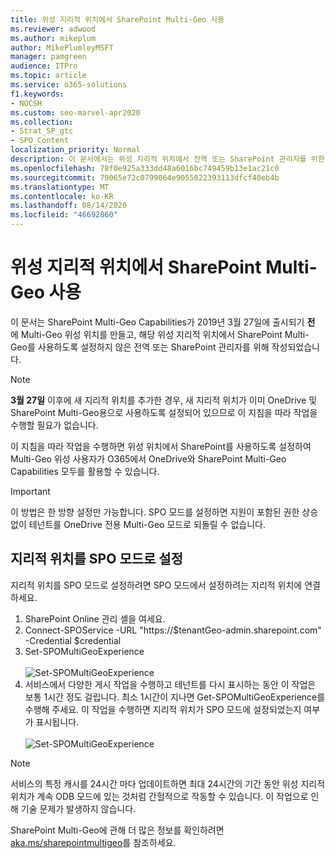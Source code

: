 ```yaml
---
title: 위성 지리적 위치에서 SharePoint Multi-Geo 사용
ms.reviewer: adwood
ms.author: mikeplum
author: MikePlumleyMSFT
manager: pamgreen
audience: ITPro
ms.topic: article
ms.service: o365-solutions
f1.keywords:
- NOCSH
ms.custom: seo-marvel-apr2020
ms.collection:
- Strat_SP_gtc
- SPO_Content
localization_priority: Normal
description: 이 문서에서는 위성 지리적 위치에서 전역 또는 SharePoint 관리자를 위한 SharePoint Multi-Geo 정보를 제공합니다.
ms.openlocfilehash: 78f0e925a333dd48a6016bc749459b13e1ac21c0
ms.sourcegitcommit: 79065e72c0799064e9055022393113dfcf40eb4b
ms.translationtype: MT
ms.contentlocale: ko-KR
ms.lasthandoff: 08/14/2020
ms.locfileid: "46692860"
---
```

# <a name="enabling-sharepoint-multi-geo-in-your-satellite-geo-location"></a>위성 지리적 위치에서 SharePoint Multi-Geo 사용

이 문서는 SharePoint Multi-Geo Capabilities가 2019년 3월 27일에 출시되기 **전** 에 Multi-Geo 위성 위치를 만들고, 해당 위성 지리적 위치에서 SharePoint Multi-Geo를 사용하도록 설정하지 않은 전역 또는 SharePoint 관리자를 위해 작성되었습니다. 

>[!Note]
>**3월 27일** 이후에 새 지리적 위치를 추가한 경우, 새 지리적 위치가 이미 OneDrive 및 SharePoint Multi-Geo용으로 사용하도록 설정되어 있으므로 이 지침을 따라 작업을 수행할 필요가 없습니다.

이 지침을 따라 작업을 수행하면 위성 위치에서 SharePoint를 사용하도록 설정하여 Multi-Geo 위성 사용자가 O365에서 OneDrive와 SharePoint Multi-Geo Capabilities 모두를 활용할 수 있습니다. 

>[!IMPORTANT]
>이 방법은 한 방향 설정만 가능합니다. SPO 모드를 설정하면 지원이 포함된 권한 상승 없이 테넌트를 OneDrive 전용 Multi-Geo 모드로 되돌릴 수 없습니다. 

## <a name="to-set-a-geo-location-into-spo-mode"></a>지리적 위치를 SPO 모드로 설정

지리적 위치를 SPO 모드로 설정하려면 SPO 모드에서 설정하려는 지리적 위치에 연결하세요.

1.    SharePoint Online 관리 셸을 여세요. 
2.    Connect-SPOService -URL "https://$tenantGeo-admin.sharepoint.com" -Credential $credential
3.    Set-SPOMultiGeoExperience</br></br>
![Set-SPOMultiGeoExperience](../media/Set-SPO-MultiGeo.jpg)
4.    서비스에서 다양한 게시 작업을 수행하고 테넌트를 다시 표시하는 동안 이 작업은 보통 1시간 정도 걸립니다. 최소 1시간이 지나면 Get-SPOMultiGeoExperience를 수행해 주세요.  이 작업을 수행하면 지리적 위치가 SPO 모드에 설정되었는지 여부가 표시됩니다.</br></br>
![Set-SPOMultiGeoExperience](../media/Get-SPO-MultiGeo.jpg)

 
 
 
>[!Note]
>서비스의 특정 캐시를 24시간 마다 업데이트하면 최대 24시간의 기간 동안 위성 지리적 위치가 계속 ODB 모드에 있는 것처럼 간헐적으로 작동할 수 있습니다. 이 작업으로 인해 기술 문제가 발생하지 않습니다. 
 
SharePoint Multi-Geo에 관해 더 많은 정보를 확인하려면 [aka.ms/sharepointmultigeo](multi-geo-capabilities-in-onedrive-and-sharepoint-online-in-microsoft-365.md)를 참조하세요.


